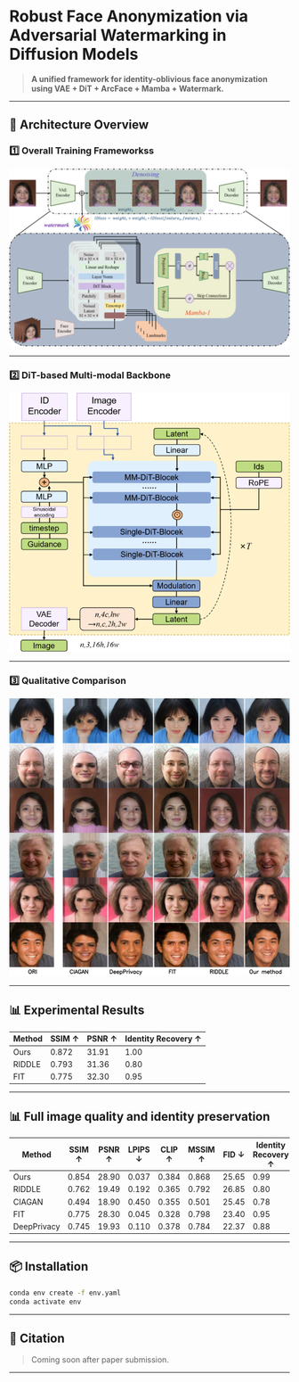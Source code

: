 
# Robust Face Anonymization via Adversarial Watermarking in Diffusion Models

> **A unified framework for identity-oblivious face anonymization using VAE + DiT + ArcFace + Mamba + Watermark.**

---

## 🔧 Architecture Overview

### 1️⃣ Overall Training Frameworkss

![Overview](./pic/framework.png)

---

### 2️⃣ DiT-based Multi-modal Backbone

![MM-DiT](./pic/Backbone.png)

---

### 3️⃣ Qualitative Comparison

![Qualitative](./pic/Quantitative.png)

---


## 📊 Experimental Results

| Method | SSIM ↑ | PSNR ↑ | Identity Recovery ↑ |
|--------|--------|--------|----------------------|
| Ours   | 0.872  | 31.91  | 1.00                 |
| RIDDLE | 0.793  | 31.36  | 0.80                 |
| FIT    | 0.775  | 32.30  | 0.95                 |

---
## 📊 Full image quality and identity preservation
| Method       | SSIM ↑ | PSNR ↑ | LPIPS ↓ | CLIP ↑ | MSSIM ↑ | FID ↓  | Identity Recovery ↑ |
|--------------|--------|--------|---------|--------|----------|--------|----------------------|
| Ours         | 0.854  | 28.90  | 0.037   | 0.384  | 0.868    | 25.65  | 0.99                 |
| RIDDLE       | 0.762  | 19.49  | 0.192   | 0.365  | 0.792    | 26.85  | 0.80                 |
| CIAGAN       | 0.494  | 18.90  | 0.450   | 0.355  | 0.501    | 25.45  | 0.78                 |
| FIT          | 0.775  | 28.30  | 0.045   | 0.328  | 0.798    | 23.40  | 0.95                 |
| DeepPrivacy  | 0.745  | 19.93  | 0.110   | 0.378  | 0.784    | 22.37  | 0.88                 |


---

## 📦 Installation

```bash
conda env create -f env.yaml
conda activate env
```

---

## 📜 Citation

> Coming soon after paper submission.

---
